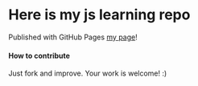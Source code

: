 # Here is my js learning repo

Published with GitHub Pages [my page](https://wewertyua.github.io/learn-js/)!

#### How to contribute

Just fork and improve. Your work is welcome! :)
